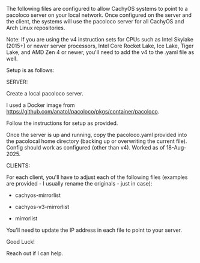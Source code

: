 The following files are configured to allow CachyOS systems to point to a pacoloco server on your local network. Once configured on the server and the client, the systems will use the pacoloco server for all CachyOS and Arch Linux repositories.

Note: If you are using the v4 instruction sets for CPUs such as Intel Skylake (2015+) or newer server processors, Intel Core Rocket Lake, Ice Lake, Tiger Lake, and AMD Zen 4 or newer, you'll need to add the v4 to the .yaml file as well.

Setup is as follows:

SERVER:

Create a local pacoloco server.

I used a Docker image from https://github.com/anatol/pacoloco/pkgs/container/pacoloco.

Follow the instructions for setup as provided.

Once the server is up and running, copy the pacoloco.yaml provided into the pacolocal home directory (backing up or overwriting the current file). Config should work as configured (other than v4). Worked as of 18-Aug-2025.



CLIENTS:

For each client, you'll have to adjust each of the following files (examples are provided - I usually rename the originals - just in case):

* cachyos-mirrorlist

* cachyos-v3-mirrorlist

* mirrorlist

You'll need to update the IP address in each file to point to your server.

Good Luck!

Reach out if I can help.
